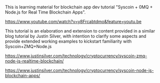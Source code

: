 This is learning material for blockchain app dev tutorial "Syscoin + 0MQ + Node.js for Real Time Blockchain Apps".

https://www.youtube.com/watch?v=y8Frcabtdmo&feature=youtu.be


This tutorial is an elaboration and extension to content provided in a similar blog tutorial by Justin Silver, with intention to clarify some aspects and provide extended working examples to kickstart familiarity with Syscoin+ZMQ+Node.js

https://www.justinsilver.com/technology/cryptocurrency/syscoin-zmq-node-js-realtime-blockchain/

https://www.justinsilver.com/technology/cryptocurrency/syscoin-node-js-blockchain-apps/


